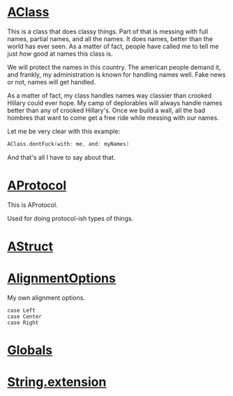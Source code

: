 [AClass](./AClass.md)
====

This is a class that does classy things.
Part of that is messing with full names, partial names, and all the names.
It does names, better than the world has ever seen.  As a matter of fact,
people have called me to tell me just *how* good at names this class is.

We will protect the names in this country.  The american people demand it,
and frankly, my administration is known for handling names well.  Fake
news or not, names will get handled.

As a matter of fact, my class handles names way classier than crooked Hillary
could ever hope.  My camp of deplorables will always handle names better than
any of crooked Hillary's.  Once we build a wall, all the bad hombres that 
want to come get a free ride while messing with our names.

Let me be very clear with this example:

```swift
AClass.dontFuck(with: me, and: myNames)
```

And that's all I have to say about that.

[AProtocol](./AProtocol.md)
====

This is AProtocol.

Used for doing protocol-ish types of things.

[AStruct](./AStruct.md)
====

[AlignmentOptions](./AlignmentOptions.md)
====

My own alignment options.

````
case Left
case Center
case Right
````

[Globals](./Globals.md)
====

[String.extension](./String.extension.md)
====

